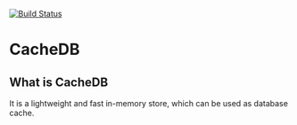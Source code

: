 [![Build Status](https://travis-ci.com/thetinygoat/cachedb.svg?token=QMSyQuzztbU3qV9Nxgsf&branch=master)](https://travis-ci.com/thetinygoat/cachedb)

# CacheDB

## What is CacheDB
It is a lightweight and fast in-memory store, which can be used as database cache.